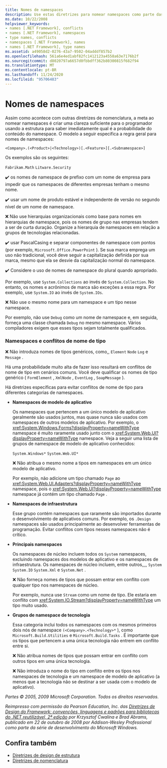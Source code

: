 ```yaml
---
title: Nomes de namespaces
description: Use estas diretrizes para nomear namespaces como parte das diretrizes para criar bibliotecas que estendem e interajam com bibliotecas .NET.
ms.date: 10/22/2008
helpviewer_keywords:
- names [.NET Framework], conflicts
- names [.NET Framework], namespaces
- type names, conflicts
- namespaces [.NET Framework], names
- names [.NET Framework], type names
ms.assetid: a49058d2-0276-43a7-9502-04adddf857b2
ms.openlocfilehash: 561a6e4ed1abf82fc1412123a4558a63e7176b2f
ms.sourcegitcommit: d8020797a6657d0fbbdff362b80300815f682f94
ms.translationtype: MT
ms.contentlocale: pt-BR
ms.lasthandoff: 11/24/2020
ms.locfileid: "95706483"
---
```

# <a name="names-of-namespaces"></a>Nomes de namespaces

Assim como acontece com outras diretrizes de nomenclatura, a meta ao nomear namespaces é criar uma clareza suficiente para o programador usando a estrutura para saber imediatamente qual é a probabilidade do conteúdo do namespace. O modelo a seguir especifica a regra geral para nomes de namespaces:

 `<Company>.(<Product>|<Technology>)[.<Feature>][.<Subnamespace>]`

 Os exemplos são os seguintes:

 `Fabrikam.Math` `Litware.Security`

 ✔️ os nomes de namespace de prefixo com um nome de empresa para impedir que os namespaces de diferentes empresas tenham o mesmo nome.

 ✔️ usar um nome de produto estável e independente de versão no segundo nível de um nome de namespace.

 ❌ Não use hierarquias organizacionais como base para nomes em hierarquias de namespace, pois os nomes de grupo nas empresas tendem a ser de curta duração. Organize a hierarquia de namespaces em relação a grupos de tecnologias relacionadas.

 ✔️ usar PascalCasing e separar componentes de namespace com pontos (por exemplo, `Microsoft.Office.PowerPoint` ). Se sua marca emprega um uso não tradicional, você deve seguir a capitalização definida por sua marca, mesmo que ela se desvie da capitalização normal do namespace.

 ✔️ Considere o uso de nomes de namespace do plural quando apropriado.

 Por exemplo, use `System.Collections` ao invés de `System.Collection`. No entanto, os nomes e acrônimos de marca são exceções a essa regra. Por exemplo, use `System.IO` ao invés de `System.IOs`.

 ❌ Não use o mesmo nome para um namespace e um tipo nesse namespace.

 Por exemplo, não use `Debug` como um nome de namespace e, em seguida, forneça uma classe chamada `Debug` no mesmo namespace. Vários compiladores exigem que esses tipos sejam totalmente qualificados.

### <a name="namespaces-and-type-name-conflicts"></a>Namespaces e conflitos de nome de tipo

 ❌ Não introduza nomes de tipos genéricos, como,, `Element` `Node` `Log` e `Message` .

 Há uma probabilidade muito alta de fazer isso resultará em conflitos de nome de tipo em cenários comuns. Você deve qualificar os nomes de tipo genérico ( `FormElement` , `XmlNode` , `EventLog` , `SoapMessage` ).

 Há diretrizes específicas para evitar conflitos de nome de tipo para diferentes categorias de namespaces.

- **Namespaces de modelo de aplicativo**

     Os namespaces que pertencem a um único modelo de aplicativo geralmente são usados juntos, mas quase nunca são usados com namespaces de outros modelos de aplicativo. Por exemplo, o <xref:System.Windows.Forms?displayProperty=nameWithType> namespace é muito raramente usado junto com o <xref:System.Web.UI?displayProperty=nameWithType> namespace. Veja a seguir uma lista de grupos de namespace de modelo de aplicativo conhecidos:

     `System.Windows*` `System.Web.UI*`

     ❌ Não atribua o mesmo nome a tipos em namespaces em um único modelo de aplicativo.

     Por exemplo, não adicione um tipo chamado `Page` ao <xref:System.Web.UI.Adapters?displayProperty=nameWithType> namespace, pois o <xref:System.Web.UI?displayProperty=nameWithType> namespace já contém um tipo chamado `Page` .

- **Namespaces de infraestrutura**

     Esse grupo contém namespaces que raramente são importados durante o desenvolvimento de aplicativos comuns. Por exemplo, os `.Design` namespaces são usados principalmente ao desenvolver ferramentas de programação. Evitar conflitos com tipos nesses namespaces não é crítico.

- **Principais namespaces**

     Os namespaces de núcleo incluem todos os `System` namespaces, excluindo namespaces dos modelos de aplicativo e os namespaces de infraestrutura. Os namespaces de núcleo incluem, entre outros,,,, `System` `System.IO` `System.Xml` e `System.Net` .

     ❌ Não forneça nomes de tipos que possam entrar em conflito com qualquer tipo nos namespaces de núcleo.

     Por exemplo, nunca use `Stream` como um nome de tipo. Ele estaria em conflito com <xref:System.IO.Stream?displayProperty=nameWithType> um tipo muito usado.

- **Grupos de namespace de tecnologia**

     Essa categoria inclui todos os namespaces com os mesmos primeiros dois nós de namespace `(<Company>.<Technology>*` ), como `Microsoft.Build.Utilities` e `Microsoft.Build.Tasks` . É importante que os tipos que pertencem a uma única tecnologia não entrem em conflito entre si.

     ❌ Não atribua nomes de tipos que possam entrar em conflito com outros tipos em uma única tecnologia.

     ❌ Não introduza o nome do tipo em conflito entre os tipos nos namespaces de tecnologia e um namespace de modelo de aplicativo (a menos que a tecnologia não se destinar a ser usada com o modelo de aplicativo).

 *Partes © 2005, 2009 Microsoft Corporation. Todos os direitos reservados.*

 *Reimpresso com permissão da Pearson Education, Inc. das [Diretrizes de Design do Framework: convenções, linguagens e padrões para bibliotecas do .NET reutilizável, 2ª edição](https://www.informit.com/store/framework-design-guidelines-conventions-idioms-and-9780321545619) por Krzysztof Cwalina e Brad Abrams, publicado em 22 de outubro de 2008 por Addison-Wesley Professional como parte da série de desenvolvimento do Microsoft Windows.*

## <a name="see-also"></a>Confira também

- [Diretrizes de design de estrutura](index.md)
- [Diretrizes de nomenclatura](naming-guidelines.md)
